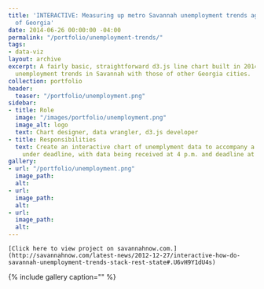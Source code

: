 ```yaml
---
title: 'INTERACTIVE: Measuring up metro Savannah unemployment trends against the rest
  of Georgia'
date: 2014-06-26 00:00:00 -04:00
permalink: "/portfolio/unemployment-trends/"
tags:
- data-viz
layout: archive
excerpt: A fairly basic, straightforward d3.js line chart built in 2014 comparing
  unemployment trends in Savannah with those of other Georgia cities.
collection: portfolio
header:
  teaser: "/portfolio/unemployment.png"
sidebar:
- title: Role
  image: "/images/portfolio/unemployment.png"
  image_alt: logo
  text: Chart designer, data wrangler, d3.js developer
- title: Responsibilities
  text: Create an interactive chart of unemplyment data to accompany a print story
    under deadline, with data being received at 4 p.m. and deadline at 6:30 p.m.
gallery:
- url: "/portfolio/unemployment.png"
  image_path: 
  alt: 
- url: 
  image_path: 
  alt: 
- url: 
  image_path: 
  alt: 
---
```


``[Click here to view project on savannahnow.com.](http://savannahnow.com/latest-news/2012-12-27/interactive-how-do-savannah-unemployment-trends-stack-rest-state#.U6vH9Y1dU4s)``

{% include gallery caption="" %}


